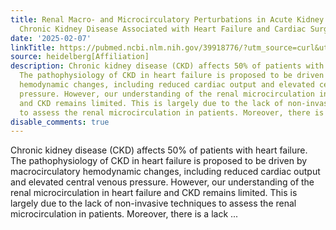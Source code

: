 ```yaml
---
title: Renal Macro- and Microcirculatory Perturbations in Acute Kidney Injury and
  Chronic Kidney Disease Associated with Heart Failure and Cardiac Surgery
date: '2025-02-07'
linkTitle: https://pubmed.ncbi.nlm.nih.gov/39918776/?utm_source=curl&utm_medium=rss&utm_campaign=pubmed-2&utm_content=1FakS-2QOkCT8HsMOQP1bCRQ4YzyumYOmxmF0moLsQ3dFB1E9V&fc=20220326224207&ff=20250207170839&v=2.18.0.post9+e462414
source: heidelberg[Affiliation]
description: Chronic kidney disease (CKD) affects 50% of patients with heart failure.
  The pathophysiology of CKD in heart failure is proposed to be driven by macrocirculatory
  hemodynamic changes, including reduced cardiac output and elevated central venous
  pressure. However, our understanding of the renal microcirculation in heart failure
  and CKD remains limited. This is largely due to the lack of non-invasive techniques
  to assess the renal microcirculation in patients. Moreover, there is a lack ...
disable_comments: true
---
```

Chronic kidney disease (CKD) affects 50% of patients with heart failure. The pathophysiology of CKD in heart failure is proposed to be driven by macrocirculatory hemodynamic changes, including reduced cardiac output and elevated central venous pressure. However, our understanding of the renal microcirculation in heart failure and CKD remains limited. This is largely due to the lack of non-invasive techniques to assess the renal microcirculation in patients. Moreover, there is a lack ...